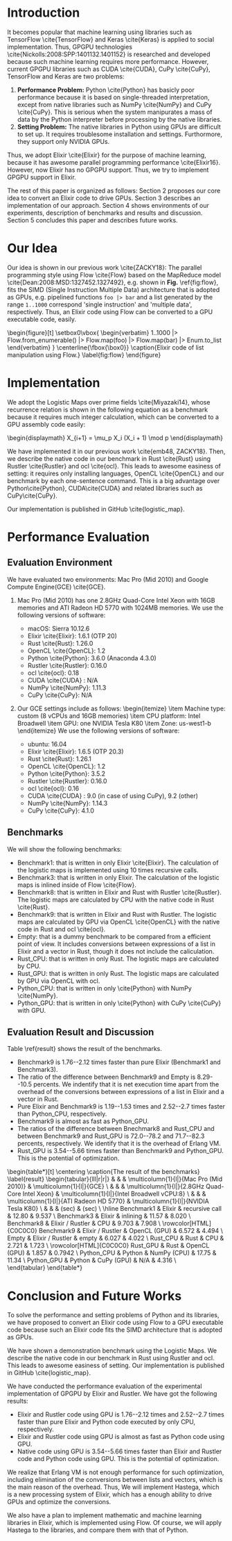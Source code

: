 # Introduction

It becomes popular that machine learning using libraries such as TensorFlow \cite{TensorFlow} and Keras \cite{Keras} is applied to social implementation. Thus, GPGPU technologies \cite{Nickolls:2008:SPP:1401132.1401152} is researched and developed because such machine learning requires more performance. However, current GPGPU libraries such as CUDA \cite{CUDA}, CuPy \cite{CuPy}, TensorFlow and Keras are two problems:

1. **Performance Problem:** Python \cite{Python} has basicly poor performance because it is based on single-threaded interpretation, except from native libraries such as NumPy \cite{NumPy} and CuPy \cite{CuPy}. This is serious when the system manipurates a mass of data by the Python interpreter before processing by the native libraries.
2. **Setting Problem:** The native libraries in Python using GPUs are difficult to set up. It requires troublesome installation and settings. Furthormore, they support only NVIDIA GPUs.

Thus, we adopt Elixir \cite{Elixir} for the purpose of machine learning, because it has awesome parallel programming performance \cite{Elixir16}. However, now Elixir has no GPGPU support. Thus, we try to implement GPGPU support in Elixir.

The rest of this paper is organized as follows: Section 2 proposes our core idea to convert an Elixir code to drive GPUs. Section 3 describes an implementation of our approach. Section 4 shows environments of our experiments, description of benchmarks and results and discussion. Section 5 concludes this paper and describes future works. 

# Our Idea

Our idea is shown in our previous work \cite{ZACKY18}: The parallel programming style using Flow \cite{Flow} based on the MapReduce model \cite{Dean:2008:MSD:1327452.1327492}, e.g. shown in **Fig.** \ref{fig:flow}, fits the SIMD (Single Instruction Multiple Data) architecture that is adopted as GPUs, e.g. pipelined functions `foo |> bar` and a list generated by the range `1..1000` correspond 'single instruction' and 'multiple data', respectively. Thus, an Elixir code using Flow can be converted to a GPU executable code, easily.

\begin{figure}[t]
\setbox0\vbox{
\begin{verbatim}
1..1000
  |> Flow.from_enumerable()
  |> Flow.map(foo)
  |> Flow.map(bar)
  |> Enum.to_list 
\end{verbatim}
}
\centerline{\fbox{\box0}}
\caption{Elixir code of list manipulation using Flow.}
\label{fig:flow}
\end{figure}


# Implementation

We adopt the Logistic Maps over prime fields \cite{Miyazaki14}, whose recurrence relation is shown in the following equation as a benchmark because it requires much integer calculation, which can be converted to a GPU assembly code easily:

\begin{displaymath}
  X_{i+1} = \mu_p X_i (X_i + 1) \mod p
\end{displaymath}

We have implemented it in our previous work \cite{emb48, ZACKY18}. Then, we describe the native code in our benchmark in Rust \cite{Rust} using Rustler \cite{Rustler} and ocl \cite{ocl}. This leads to awesome easiness of setting: it requires only installing languages, OpenCL \cite{OpenCL} and our benchmark by each one-sentence command. This is a big advantage over Python\cite{Python}, CUDA\cite{CUDA} and related libraries such as CuPy\cite{CuPy}.  

Our implementation is published in GitHub \cite{logistic_map}.

# Performance Evaluation

## Evaluation Environment


We have evaluated two environments: Mac Pro (Mid 2010) and Google Compute Engine(GCE) \cite{GCE}. 

1. Mac Pro (Mid 2010) has one 2.8GHz Quad-Core Intel Xeon with 16GB memories and ATI Radeon HD 5770 with 1024MB memories. We use the following versions of software:
	* macOS: Sierra 10.12.6
	* Elixir \cite{Elixir}: 1.6.1 (OTP 20)
	* Rust \cite{Rust}: 1.26.0
	* OpenCL \cite{OpenCL}: 1.2
	* Python \cite{Python}: 3.6.0 (Anaconda 4.3.0)
	* Rustler \cite{Rustler}: 0.16.0
	* ocl \cite{ocl}: 0.18
	* CUDA \cite{CUDA} : N/A
	* NumPy \cite{NumPy}: 1.11.3
	* CuPy \cite{CuPy}: N/A

2. Our GCE settings include as follows:
	\begin{itemize}
	\item Machine type: custom (8 vCPUs and 16GB memories)
	\item CPU platform: Intel Broadwell
	\item GPU: one NVIDIA Tesla K80
	\item Zone: us-west1-b
	\end{itemize}
   We use the following versions of software:
	* ubuntu: 16.04
	* Elixir \cite{Elixir}: 1.6.5 (OTP 20.3)
	* Rust \cite{Rust}: 1.26.1
	* OpenCL \cite{OpenCL}: 1.2
	* Python \cite{Python}: 3.5.2
	* Rustler \cite{Rustler}: 0.16.0
	* ocl \cite{ocl}: 0.16
	* CUDA \cite{CUDA} : 9.0 (in case of using CuPy), 9.2 (other)
	* NumPy \cite{NumPy}: 1.14.3
	* CuPy \cite{CuPy}: 4.1.0


## Benchmarks

We will show the following benchmarks:

* Benchmark1: that is written in only Elixir \cite{Elixir}. The calculation of the logistic maps is implemented using 10 times recursive calls.
* Benchmark3: that is written in only Elixir. The calculation of the logistic maps is inlined inside of Flow \cite{Flow}. 
* Benchmark8: that is written in Elixir and Rust with Rustler \cite{Rustler}. The logistic maps are calculated by CPU with the native code in Rust \cite{Rust}.
* Benchmark9: that is written in Elixir and Rust with Rustler. The logistic maps are calculated by GPU via OpenCL \cite{OpenCL} with the native code in Rust and ocl \cite{ocl}.
* Empty: that is a dummy benchmark to be compared from a efficient point of view. It includes conversions between expressions of a list in Elixir and a vector in Rust, though it does not include the caliculation.
* Rust\_CPU: that is written in only Rust. The logistic maps are calculated by CPU.
* Rust\_GPU: that is written in only Rust. The logistic maps are calculated by GPU via OpenCL with ocl.
* Python\_CPU: that is written in only \cite{Python} with NumPy \cite{NumPy}.
* Python\_GPU: that is written in only \cite{Python} with CuPy \cite{CuPy} with GPU.

## Evaluation Result and Discussion

Table \ref{result} shows the result of the benchmarks. 

* Benchmark9 is 1.76--2.12 times faster than pure Elixir (Benchmark1 and Benchmark3).
* The ratio of the difference between Benchmark9 and Empty is 8.29--10.5 percents. We indentify that it is net execution time apart from the overhead of the conversions between expressions of a list in Elixir and a vector in Rust.
* Pure Elixir and Benchmark9 is 1.19--1.53 times and 2.52--2.7 times faster than Python\_CPU, respectively.
* Benchmark9 is almost as fast as Python\_GPU.
* The ratios of the difference between Bnechmark8 and Rust\_CPU and between Benchmark9 and Rust\_GPU is 72.0--78.2 and 71.7--82.3 percents, respectively. We identify that it is the overhead of Erlang VM. 
* Rust\_GPU is 3.54--5.66 times faster than Benchmark9 and Python\_GPU. This is the potential of optimization.

\begin{table*}[t]
\centering
\caption{The result of the benchmarks}
\label{result}
\begin{tabular}{lll|r|r|}
           &                  &              & \multicolumn{1}{l|}{Mac Pro (Mid 2010)} & \multicolumn{1}{l|}{GCE}              \\
           &                  &              & \multicolumn{1}{l|}{2.8GHz Quad-Core Intel Xeon} & \multicolumn{1}{l|}{Intel Broadwell vCPU:8}           \\
           &                  &              & \multicolumn{1}{l|}{ATI Radeon HD 5770} & \multicolumn{1}{l|}{NVIDIA Tesla K80} \\ 
           &                  &              &  (sec)        & (sec) \\ \hline
Benchmark1 & Elixir      & recursive call & 12.80              & 9.537            \\
Benchmark3 & Elixir      & inlining     & 11.57              & 8.020            \\
Benchmark8 & Elixir / Rustler & CPU          & 9.703              & 7.908            \\
\rowcolor[HTML]{C0C0C0} 
Benchmark9 & Elixir / Rustler & OpenCL (GPU) & 6.572              & 4.494            \\
Empty      & Elixir / Rustler & empty        & 6.027              & 4.022            \\
Rust\_CPU  & Rust        & CPU          & 2.721              & 1.723            \\
\rowcolor[HTML]{C0C0C0} 
Rust\_GPU  & Rust        & OpenCL (GPU) & 1.857              & 0.7942           \\
Python\_CPU & Python      & NumPy (CPU)  & 17.75              & 11.34 \\
Python\_GPU & Python      & CuPy (GPU)   & N/A                & 4.316 \\           
\end{tabular}
\end{table*}

# Conclusion and Future Works

To solve the performance and setting problems of Python and its libraries, we have proposed to convert an Elixir code using Flow to a GPU executable code because such an Elixir code fits the SIMD architecture that is adopted as GPUs.

We have shown a demonstration benchmark using the Logistic Maps. We describe the native code in our benchmark in Rust using Rustler and ocl. This leads to awesome easiness of setting. Our implementation is published in GitHub \cite{logistic_map}.

We have conducted the performance evaluation of the experimental implementation of GPGPU by Elixir and Rustler. We have got the following results:

* Elixir and Rustler code using GPU is 1.76--2.12 times and 2.52--2.7 times faster than pure Elixir and Python code executed by only CPU, respectively.
* Elixir and Rustler code using GPU is almost as fast as Python code using GPU.
* Native code using GPU is 3.54--5.66 times faster than Elixir and Rustler code and Python code using GPU. This is the potential of optimization.

We realize that Erlang VM is not enough performance for such optimization, including elimination of the conversions between lists and vectors, which is the main reason of the overhead. Thus, We will implement Hastega, which is a new processing system of Elixir, which has a enough ability to drive GPUs and optimize the conversions.

We also have a plan to implement mathematic and machine learning libraries in Elixir, which is implemented using Flow. Of course, we will apply Hastega to the libraries, and compare them with that of Python.
